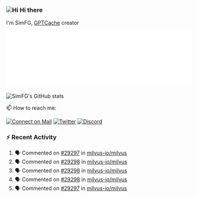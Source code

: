 ### <img src='https://qpluspicture.oss-cn-beijing.aliyuncs.com/6LjjQA/Hi.gif' alt='Hi' width="24"/> Hi there

I'm SimFG, [GPTCache](https://github.com/zilliztech/GPTCache) creator

![Metrics 👋](/metrics.plugin.followup.user.svg)

![SimFG's GitHub stats](https://github-readme-stats.vercel.app/api?username=SimFG&show_icons=true&theme=radical&count_private=true)

📫 How to reach me:

[![Connect on Mail](https://img.shields.io/badge/Ask%20me-anything-1abc9c.svg)](mailto:1142838399@qq.com)
[![Twitter](https://img.shields.io/twitter/follow/FogSim?style=social)](https://twitter.com/FogSim)
[![Discord](https://img.shields.io/discord/1092648432495251507?label=Discord&logo=discord)](https://discord.gg/Q8C6WEjSWV)

### :zap: Recent Activity

<!--START_SECTION:activity-->
1. 🗣 Commented on [#29297](https://github.com/milvus-io/milvus/issues/29297) in [milvus-io/milvus](https://github.com/milvus-io/milvus)
2. 🗣 Commented on [#29298](https://github.com/milvus-io/milvus/issues/29298) in [milvus-io/milvus](https://github.com/milvus-io/milvus)
3. 🗣 Commented on [#29298](https://github.com/milvus-io/milvus/issues/29298) in [milvus-io/milvus](https://github.com/milvus-io/milvus)
4. 🗣 Commented on [#29298](https://github.com/milvus-io/milvus/issues/29298) in [milvus-io/milvus](https://github.com/milvus-io/milvus)
5. 🗣 Commented on [#29297](https://github.com/milvus-io/milvus/issues/29297) in [milvus-io/milvus](https://github.com/milvus-io/milvus)
<!--END_SECTION:activity-->

